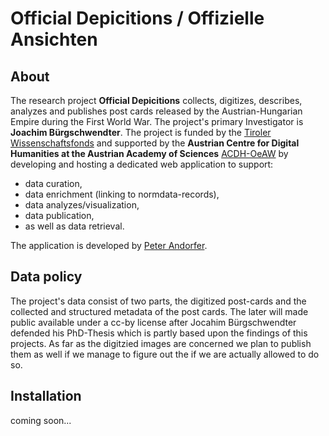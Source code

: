 # Official Depicitions / Offizielle Ansichten

## About
The research project **Official Depicitions** collects, digitizes, describes, analyzes and publishes post cards released by the Austrian-Hungarian Empire during the First World War.
The project's primary Investigator is **Joachim Bürgschwendter**. The project is funded by the [Tiroler Wissenschaftsfonds](https://www.tirol.gv.at/bildung/wissenschaftsfonds/) and supported by the **Austrian Centre for Digital Humanities at the Austrian Academy of Sciences** [ACDH-OeAW](http://www.oeaw.ac.at/acdh/) by developing and hosting a dedicated web application to support:
* data curation,  
* data enrichment (linking to normdata-records),
* data analyzes/visualization,
* data publication,
* as well as data retrieval.

The application is developed by [Peter Andorfer](http://www.oeaw.ac.at/acdh/en/andorfer).

## Data policy

The project's data consist of two parts, the digitized post-cards and the collected and structured metadata of the post cards. The later will made public available under a cc-by license after Jocahim Bürgschwendter defended his PhD-Thesis which is partly based upon the findings of this projects. As far as the digitzied images are concerned we plan to publish them as well if we manage to figure out the if we are actually allowed to do so.

## Installation

coming soon...
